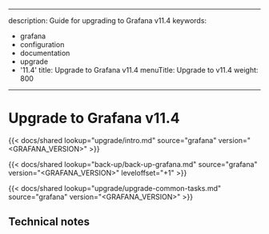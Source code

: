 -----

description: Guide for upgrading to Grafana v11.4
keywords:

- grafana
- configuration
- documentation
- upgrade
- '11.4'
  title: Upgrade to Grafana v11.4
  menuTitle: Upgrade to v11.4
  weight: 800

-----

# Upgrade to Grafana v11.4

{{\< docs/shared lookup="upgrade/intro.md" source="grafana" version="\<GRAFANA\_VERSION\>" \>}}

{{\< docs/shared lookup="back-up/back-up-grafana.md" source="grafana" version="\<GRAFANA\_VERSION\>" leveloffset="+1" \>}}

{{\< docs/shared lookup="upgrade/upgrade-common-tasks.md" source="grafana" version="\<GRAFANA\_VERSION\>" \>}}

## Technical notes
